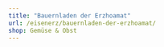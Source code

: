 ```yaml
---
title: "Bauernladen der Erzhoamat"
url: /eisenerz/bauernladen-der-erzhoamat/
shop: Gemüse & Obst
---
```

